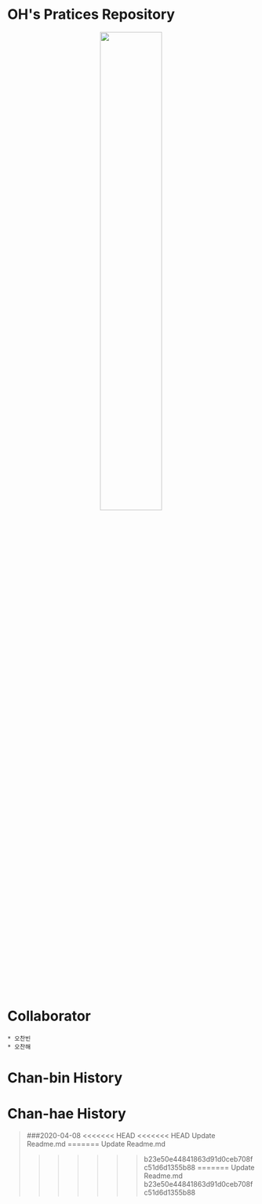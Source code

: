 OH's Pratices Repository
===

<p align="center">
<img src="https://user-images.githubusercontent.com/45858414/78417894-df6bfe00-7671-11ea-9e33-dfbc063d73d7.png" width="50%">
</p>

Collaborator
=== 
    * 오찬빈
    * 오찬해

Chan-bin History
===


Chan-hae History
===
> ###2020-04-08
<<<<<<< HEAD
<<<<<<< HEAD
     Update Readme.md
=======
    Update Readme.md
>>>>>>> b23e50e44841863d91d0ceb708fc51d6d1355b88
=======
    Update Readme.md
>>>>>>> b23e50e44841863d91d0ceb708fc51d6d1355b88
